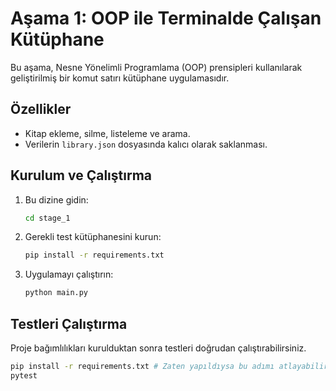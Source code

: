 # Aşama 1: OOP ile Terminalde Çalışan Kütüphane

Bu aşama, Nesne Yönelimli Programlama (OOP) prensipleri kullanılarak geliştirilmiş bir komut satırı kütüphane uygulamasıdır.

## Özellikler

- Kitap ekleme, silme, listeleme ve arama.
- Verilerin `library.json` dosyasında kalıcı olarak saklanması.

## Kurulum ve Çalıştırma

1. Bu dizine gidin:
   ```bash
   cd stage_1
   ```

2. Gerekli test kütüphanesini kurun:
   ```bash
   pip install -r requirements.txt
   ```

3. Uygulamayı çalıştırın:
   ```bash
   python main.py
   ```

## Testleri Çalıştırma

Proje bağımlılıkları kurulduktan sonra testleri doğrudan çalıştırabilirsiniz.

```bash
pip install -r requirements.txt # Zaten yapıldıysa bu adımı atlayabilirsiniz.
pytest
```
